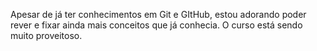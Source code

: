 Apesar de já ter conhecimentos em Git e GItHub, estou adorando poder rever e fixar ainda mais conceitos que já conhecia. O curso está sendo muito proveitoso.